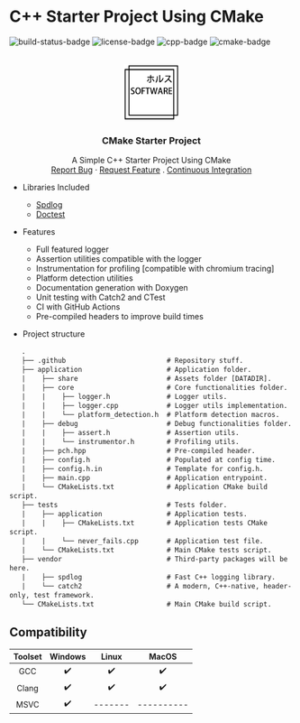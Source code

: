 # C++ Starter Project Using CMake
![build-status-badge] ![license-badge] ![cpp-badge] ![cmake-badge]
<!-- PROJECT LOGO -->
<br />
<div align="center">
  <a href="https://github.com/thiago-rezende/cmake-starter-project">
    <img src="https://github.com/thiago-rezende/cmake-starter-project/raw/main/.github/logo.png" alt="Logo" width="100" height="100">
  </a>

  <h3 align="center">CMake Starter Project</h3>
  <p align="center">
    A Simple C++ Starter Project Using CMake
    <br />
    <a href="https://github.com/thiago-rezende/cmake-starter-project/issues">Report Bug</a>
    ·
    <a href="https://github.com/thiago-rezende/cmake-starter-project/issues">Request Feature</a>
    .
    <a href="https://github.com/thiago-rezende/cmake-starter-project/actions">Continuous Integration</a>
  </p>
</div>

 - Libraries Included
    - [Spdlog][spdlog-url]
    - [Doctest][doctest-url]

 - Features
    - Full featured logger
    - Assertion utilities compatible with the logger
    - Instrumentation for profiling [compatible with chromium tracing]
    - Platform detection utilities
    - Documentation generation with Doxygen
    - Unit testing with Catch2 and CTest
    - CI with GitHub Actions
    - Pre-compiled headers to improve build times

 - Project structure
 ```
    .
    ├── .github                         # Repository stuff.
    ├── application                     # Application folder.
    |    ├── share                      # Assets folder [DATADIR].
    |    ├── core                       # Core functionalities folder.
    |    |    ├── logger.h              # Logger utils.
    |    |    ├── logger.cpp            # Logger utils implementation.
    |    |    └── platform_detection.h  # Platform detection macros.
    |    ├── debug                      # Debug functionalities folder.
    |    |    ├── assert.h              # Assertion utils.
    |    |    └── instrumentor.h        # Profiling utils.
    |    ├── pch.hpp                    # Pre-compiled header.
    |    ├── config.h                   # Populated at config time.
    |    ├── config.h.in                # Template for config.h.
    |    ├── main.cpp                   # Application entrypoint.
    |    └── CMakeLists.txt             # Application CMake build script.
    ├── tests                           # Tests folder.
    |    ├── application                # Application tests.
    |    |    ├── CMakeLists.txt        # Application tests CMake script.
    |    |    └── never_fails.cpp       # Application test file.
    |    └── CMakeLists.txt             # Main CMake tests script.
    ├── vendor                          # Third-party packages will be here.
    |    ├── spdlog                     # Fast C++ logging library.
    |    └── catch2                     # A modern, C++-native, header-only, test framework.
    └── CMakeLists.txt                  # Main CMake build script.
```
 ## Compatibility

 | Toolset | Windows |  Linux  |   MacOS    |
 | :-----: | :-----: | :-----: | :--------: |
 |   GCC   |    ✔️    |    ✔️    |    ✔️    |
 |  Clang   |    ✔️    |    ✔️    |    ✔️    |
 |  MSVC   |    ✔️    | ------- | ---------- |

<!-- Links -->
[cmake-url]: https://cmake.org/
[spdlog-url]: https://github.com/gabime/spdlog
[doctest-url]: https://github.com/onqtam/doctest

<!-- Badges -->
[build-status-badge]: https://github.com/thiago-rezende/cmake-starter-project/workflows/build/badge.svg
[license-badge]: https://img.shields.io/badge/license-MIT-blue.svg?style=flat-square
[cmake-badge]: https://img.shields.io/badge/CMake-3.16.0-blueviolet.svg?style=flat-square
[cpp-badge]: https://img.shields.io/badge/C++-17-orange.svg?style=flat-square
